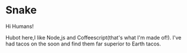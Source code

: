 # Snake
Hi Humans!

Hubot here,I like Node,js and Coffeescript(that's what I'm made of!).
I've had tacos on the soon and find them far superior to Earth tacos.
